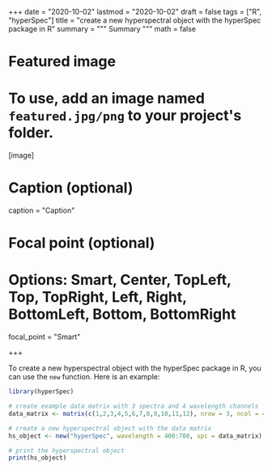 +++
date = "2020-10-02"
lastmod = "2020-10-02"
draft = false
tags = ["R", "hyperSpec"]
title = "create a new hyperspectral object with the hyperSpec package in R"
summary = """
Summary
"""
math = false

# Featured image
# To use, add an image named `featured.jpg/png` to your project's folder. 
[image]
  # Caption (optional)
  caption = "Caption"
  
  # Focal point (optional)
  # Options: Smart, Center, TopLeft, Top, TopRight, Left, Right, BottomLeft, Bottom, BottomRight
  focal_point = "Smart"

+++

To create a new hyperspectral object with the hyperSpec package in R, you can use the `new` function. Here is an example:

```r
library(hyperSpec)

# create example data matrix with 3 spectra and 4 wavelength channels
data_matrix <- matrix(c(1,2,3,4,5,6,7,8,9,10,11,12), nrow = 3, ncol = 4)

# create a new hyperspectral object with the data matrix
hs_object <- new("hyperSpec", wavelength = 400:700, spc = data_matrix)

# print the hyperspectral object
print(hs_object)

```


